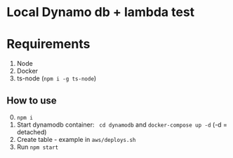 # Local Dynamo db + lambda test

# Requirements

1. Node
2. Docker
3. ts-node (`npm i -g ts-node`)

## How to use

0. `npm i`
1. Start dynamodb container:
   ` cd dynamodb` and
   `docker-compose up -d` (-d = detached)
2. Create table - example in `aws/deploys.sh`
3. Run `npm start`
